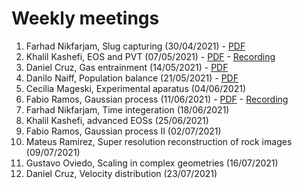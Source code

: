 # Weekly meetings
1. Farhad Nikfarjam, Slug capturing (30/04/2021) - [PDF](https://github.com/Ester2021/presentations/blob/main/weeklypresentations/Farhad_30_04_21.pdf)
2. Khalil Kashefi, EOS and PVT (07/05/2021) - [PDF](https://github.com/Ester2021/presentations/blob/main/weeklypresentations/PVT%20and%20flash%20calc%20-%207May2021.pptx) - [Recording](https://drive.google.com/file/d/1Ab6bY4I8RoJjRsqinPjaA8-i6EUoTCuE/view?usp=sharing)
3. Daniel Cruz, Gas entrainment (14/05/2021) - [PDF](https://github.com/Ester2021/presentations/blob/main/weeklypresentations/A%20model%20for%20simulating%20gas%20bubble%20entrainment%20in%20short.pptx)
4. Danilo Naiff, Population balance (21/05/2021) - [PDF](https://github.com/Ester2021/presentations/blob/main/weeklypresentations/Danilo_1.pdf)
5. Cecilia Mageski, Experimental aparatus (04/06/2021)
6. Fabio Ramos, Gaussian process (11/06/2021) - [PDF](https://github.com/Ester2021/presentations/blob/main/weeklypresentations/ML-Basic.pdf) - [Recording](https://drive.google.com/file/d/1WvHcxe1O_r3W1r_pYyCT-NhJ6hL8gxe-/view?usp=sharing)
7. Farhad Nikfarjam, Time integeration (18/06/2021)
8. Khalil Kashefi, advanced EOSs (25/06/2021)
9. Fabio Ramos, Gaussian process II (02/07/2021)
10. Mateus Ramirez, Super resolution reconstruction of rock images (09/07/2021)
11. Gustavo Oviedo, Scaling in complex geometries (16/07/2021)
12. Daniel Cruz, Velocity distribution (23/07/2021)
